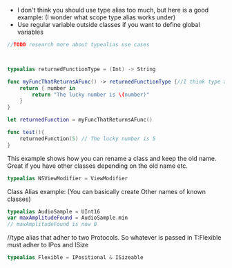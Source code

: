 


- I don't think you should use type alias too much, but here is a good example: (I wonder what scope type alias works under)
- Use regular variable outside classes if you want to define global variables
```swift
//TODO research more about typealias use cases



typealias returnedFunctionType = (Int) -> String

func myFuncThatReturnsAFunc() -> returnedFunctionType {//I think type aliases just makes return types more readable
    return { number in
        return "The lucky number is \(number)"
    }
}

let returnedFunction = myFuncThatReturnsAFunc()

func test(){
    returnedFunction(5) // The lucky number is 5
}

```

This example shows how you can rename a class and keep the old name. Great if you have other classes depending on the old name etc. 
```swift
typealias NSViewModifier = ViewModifier
```

Class Alias example: (You can basically create Other names of known classes)

```swift
typealias AudioSample = UInt16
var maxAmplitudeFound = AudioSample.min
// maxAmplitudeFound is now 0
```   

//type alias that adher to two Protocols. So whatever is passed in T:Flexible must adher to IPos and ISize
```swift
typealias Flexible = IPositional & ISizeable
```